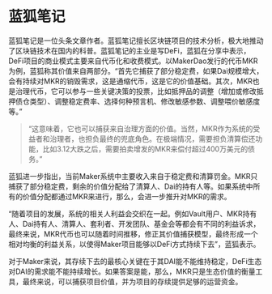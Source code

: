 # 蓝狐笔记

蓝狐笔记是一位头条文章作者。蓝狐笔记擅长区块链项目的技术分析，极大地推动了区块链技术在国内的科普。蓝狐笔记的主业是写DeFi，蓝狐在分享中表示，DeFi项目的商业模式主要来自代币化和收费模式。以MakerDao发行的代币MKR为例，蓝狐称其价值来自两部分。“首先它捕获了部分稳定费，如果Dai规模增大，会有持续对MKR的销毁需求，这是通缩代币，这是它的价值基础。其次，MKR也是治理代币，它可以参与一些关键决策的投票，比如抵押品的调整（增加或修改抵押债仓类型）、调整稳定费率、选择何种预言机、修改敏感参数、调整喂价敏感度等。”

> “这意味着，它也可以捕获来自治理方面的价值。当然，MKR作为系统的受益者和治理者，也担负最终的兜底角色。在极端情况，需要担负清算偿还功能，比如3.12大跌之后，需要拍卖增发的MKR来偿付超过400万美元的债务。”

蓝狐进一步指出，当前Maker系统中主要收入来自于稳定费和清算罚金。MKR只捕获了部分稳定费，剩余的价值分配给了清算人、Dai的持有人等。如果系统中所有的价值分配都通过MKR来进行，那么，会进一步推升对MKR的需求。

“随着项目的发展，系统的相关人利益会交织在一起。例如Vault用户、MKR持有人、Dai持有人、清算人、套利者、开发团队、基金会等都会有不同的利益诉求，最终来说，MKR代币也可以随着时间推移，修正其价值捕获模型，最终形成一个相对均衡的利益关系，以使得Maker项目能够以DeFi方式持续下去”，蓝狐表示。

对于Maker来说，其存续下去的最核心关键在于其DAI能不能维持稳定，DeFi生态对DAI的需求能不能持续增长。如果答案是能，那么，MKR只是生态价值的衡量工具，最终来说，可以捕获项目价值，并为项目的存续提供足够的运营资金。
